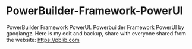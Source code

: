 # PowerBuilder-Framework-PowerUI
PowerBuilder Framework PowerUI. Powerbuilder Framework PowerUI by gaoqiangz. Here is my edit and backup, share with everyone
shared from the website: https://pblib.com
